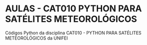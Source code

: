 # AULAS - CAT010 PYTHON PARA SATÉLITES METEOROLÓGICOS
Códigos Python da disciplina CAT010 - PYTHON PARA SATÉLITES METEOROLÓGICOS da UNIFEI
